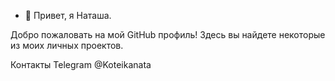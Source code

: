 - 👋 Привет, я Наташа.

Добро пожаловать на мой GitHub профиль! Здесь вы найдете некоторые из моих личных проектов.

Контакты
Telegram @Koteikanata
